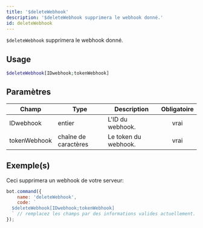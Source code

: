 ```yaml
---
title: '$deleteWebhook'
description: '$deleteWebhook supprimera le webhook donné.'
id: deleteWebhook
---
```


`$deleteWebhook` supprimera le webhook donné.

## Usage

```php
$deleteWebhook[IDwebhook;tokenWebhook]
```

## Paramètres

| Champ        | Type                 | Description          | Obligatoire |
| ------------ | -------------------- | -------------------- |:-----------:|
| IDwebhook    | entier               | L'ID du webhook.     |    vrai     |
| tokenWebhook | chaîne de caractères | Le token du webhook. |    vrai     |

## Exemple(s)

Ceci supprimera un webhook de votre serveur:

```javascript
bot.command({
    name: 'deleteWebhook',
    code: `
  $deleteWebhook[IDwebhook;tokenWebhook]
  ` // remplacez les champs par des informations valides actuellement.
});
```
